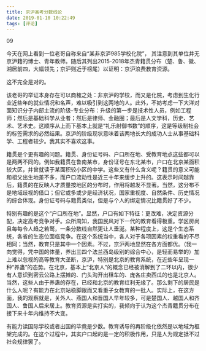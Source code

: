 ```yaml
---
title: 京沪高考分数线论
date: 2019-01-10 10:22:49
tags: [评论]
---
```


09

今天在网上看到一位老哥自称来自“某非京沪985学校化院”， 其注意到其单位并无京沪籍的博士、青年教师。随后其列出2015-2018年杰青籍贯分布（楚、鲁、徽、湘居前四，大幅领先；京沪则近于榜尾）以证明：京沪浪费教育资源。

<!--more-->

这不完全是对的。 

该老哥的举证本身存在可以商榷之处：非京沪的学校，而又是化院，考虑到生化行业近些年的就业情况和名声，难以吸引到这两地的人。此外，不妨考虑一下大洋对面知识分子内部主流的阶级-专业分布：升级的第一步是技术性人员，例如工程师；然后是基础科学从业者；然后是律师、金融圈；最后是人文学科，历史、艺术、艺术史。这顺序从上而下基本上就是“礼乐射御书数”的顺序，这是等级制社会的标签需求的必然结果。京沪的阶级现状意味着该两地长大的成功人士从事基础科学、工程者较少。我其实不喜欢这事。

籍贯是个更有趣的问题。籍贯、身份证号码、户口所在地、受教育地点这些都可以是两两不同的。例如我籍贯在鲁南某市，身份证号在东北某市，户口在北京某面积较大区，并曾就读于某面积较小区的中学。这些又有什么含义呢？籍贯的意义可能和祖父出生地差不多，而户口流动性是近三十年来缓步上升的。这表示时间越靠后，籍贯的在反映人才质量按地区的分布时，作用将越发不显著。当然，这分布不是地域歧视的借口；但它或多或少是经济状况，国家重视度、自然条件、历史情况的综合体现。身份证号码与籍贯类似，但是与个人的绑定情况比籍贯好了不少。

特别有趣的是这个“户口所在地”。显然，户口有如下特征：更改难，决定资源分配，决定高考竞争对手。众所周知，我国民风对下一代的教育看得极重。学区房尚且每每令人趋之若鹜，一条分数线自然更让人垂涎。某种程度上，这是个生态系统，各省的生态位面临竞争。在这个系统当中，各人对于各项因素的权重看的不尽相同；当然，教育只是其中一个因素。不过，京沪两地显然在各方面都优。（我一向觉得，凭中国的体量，养出三四个法兰西岛级别的综合中心，是轻而易举的）加上难以忽视的高等教育大垄断，京沪，特别是北京的教育系统，在近些年呈现一种“养蛊”的态势。在北京，基本上“北京人”的概念已经被消解到了二环以内，很少有人意识到密云公路上摆摊的、门头沟开出租车的、庞各庄卖西瓜的也是北京人。当然，这些人由于养蛊的存在，已经和北京的教育红利无缘了。那么剩下的居民是什么人呢？有能力在北京站稳脚跟而又看重子女教育的一批人。实际上，在这方面，我的观察就是，关外人、燕国人和晋国人早年较多，可是楚国人、越国人和齐国人、鲁国人后来居上。教育资源是实打实的，我倾向于认为这个杰青籍贯分布在接下来十年内维持不大变。

有能力读国际学校或者出国的毕竟是少数。教育诱导的再阶级化依然是以地域为框架完成的。在这个过程中，其实户口起的是一定的积极作用，只是人为规定抵不过社会规律罢了。